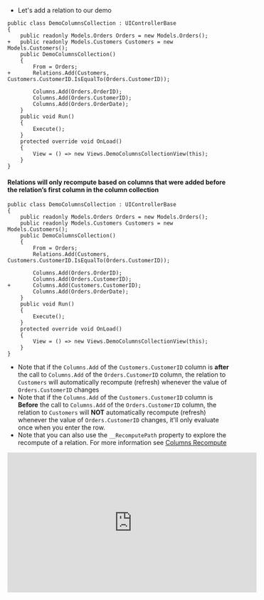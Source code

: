 ﻿* Let's add a relation to our demo
```csdiff
public class DemoColumnsCollection : UIControllerBase
{
    public readonly Models.Orders Orders = new Models.Orders();
+   public readonly Models.Customers Customers = new Models.Customers();
    public DemoColumnsCollection()
    {
        From = Orders;
+       Relations.Add(Customers, Customers.CustomerID.IsEqualTo(Orders.CustomerID));

        Columns.Add(Orders.OrderID);
        Columns.Add(Orders.CustomerID);
        Columns.Add(Orders.OrderDate);
    }
    public void Run()
    {
        Execute();
    }
    protected override void OnLoad()
    {
        View = () => new Views.DemoColumnsCollectionView(this);
    }
}
```

#### Relations will only recompute based on columns that were added before the relation’s first column in the column collection
```csdiff
public class DemoColumnsCollection : UIControllerBase
{
    public readonly Models.Orders Orders = new Models.Orders();
    public readonly Models.Customers Customers = new Models.Customers();
    public DemoColumnsCollection()
    {
        From = Orders;
        Relations.Add(Customers, Customers.CustomerID.IsEqualTo(Orders.CustomerID));

        Columns.Add(Orders.OrderID);
        Columns.Add(Orders.CustomerID);
+       Columns.Add(Customers.CustomerID);
        Columns.Add(Orders.OrderDate);
    }
    public void Run()
    {
        Execute();
    }
    protected override void OnLoad()
    {
        View = () => new Views.DemoColumnsCollectionView(this);
    }
}
```

* Note that if the `Columns.Add` of the `Customers.CustomerID` column is **after** the call to `Columns.Add` of the `Orders.CustomerID` column, the relation to `Customers` will automatically recompute (refresh) whenever the value of `Orders.CustomerID` changes
* Note that if the `Columns.Add` of the `Customers.CustomerID` column is **Before** the call to `Columns.Add` of the `Orders.CustomerID` column, the relation to `Customers`  will **NOT** automatically recompute (refresh) whenever the value of `Orders.CustomerID` changes, it'll only evaluate once when you enter the row.
* Note that you can also use the `__RecomputePath` property to explore the recompute of a relation. For more information see [Columns Recompute](columns-recompute.html)
<iframe width="560" height="315" src="https://www.youtube.com/embed/SO8B_WDDycc?list=PL1DEQjXG2xnLhBFafjdkhUD_rDsiXiXHr" frameborder="0" allowfullscreen></iframe>

